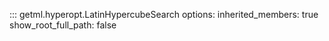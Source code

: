 ::: getml.hyperopt.LatinHypercubeSearch
    options:
      inherited_members: true
      show_root_full_path: false

